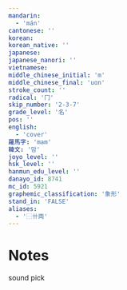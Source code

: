 ```yaml
---
mandarin:
  - 'mán'
cantonese: ''
korean:
korean_native: ''
japanese:
japanese_nanori: ''
vietnamese:
middle_chinese_initial: 'm'
middle_chinese_final: 'uɑn'
stroke_count: ''
radical: '冂'
skip_number: '2-3-7'
grade_level: '名'
pos: ''
english:
  - 'cover'
羅馬字: 'mam'
韓文: '맘'
joyo_level: ''
hsk_level: ''
hanmun_edu_level: ''
danayo_id: 8741
mc_id: 5921
graphemic_classification: '象形'
stand_in: 'FALSE'
aliases:
  - '⿱卄両'
---
```


# Notes
sound pick
